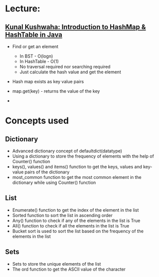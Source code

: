 # Lecture:
## [Kunal Kushwaha: Introduction to HashMap & HashTable in Java](https://youtu.be/XLbvmMz8Fr8)

- Find or get an element 
  - In BST - O(logn)
  - In HashTable - O(1)
  - No traversal required nor searching required
  - Just calculate the hash value and get the element

- Hash map exists as key value pairs
- map.get(key) - returns the value of the key
- 
# Concepts used

## Dictionary
- Advanced dictionary concept of defaultdict(datatype)
- Using a dictionary to store the frequency of elements with the help of Counter() function
- keys(), values() and items() function to get the keys, values and key-value pairs of the dictionary   
- most_common function to get the most common element in the dictionary while using Counter() function


## List
- Enumerate() function to get the index of the element in the list
- Sorted function to sort the list in ascending order
- Any() function to check if any of the elements in the list is True
- All() function to check if all the elements in the list is True
- Bucket sort is used to sort the list based on the frequency of the elements in the list


## Sets
- Sets to store the unique elements of the list
- The ord function to get the ASCII value of the character

